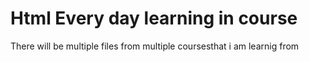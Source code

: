 # Html Every day learning in course
 There will be multiple files from multiple coursesthat  i am learnig from
